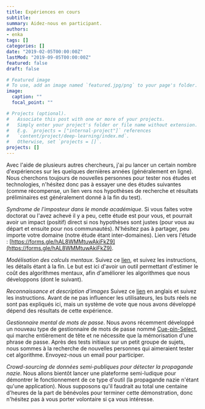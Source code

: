 ```yaml
---
title: Expériences en cours
subtitle:
summary: Aidez-nous en participant.
authors:
- enka
tags: []
categories: []
date: "2019-02-05T00:00:00Z"
lastMod: "2019-09-05T00:00:00Z"
featured: false
draft: false

# Featured image
# To use, add an image named `featured.jpg/png` to your page's folder. 
image:
  caption: ""
  focal_point: ""

# Projects (optional).
#   Associate this post with one or more of your projects.
#   Simply enter your project's folder or file name without extension.
#   E.g. `projects = ["internal-project"]` references 
#   `content/project/deep-learning/index.md`.
#   Otherwise, set `projects = []`.
projects: []
---
```


Avec l'aide de plusieurs autres chercheurs, j'ai pu lancer un certain nombre d'expériences sur les quelques dernières années (généralement en ligne). Nous cherchons toujours de nouvelles personnes pour tester nos études et technologies, n'hésitez donc pas à essayer une des études suivantes (comme récompense, un lien vers nos hypothèses de recherche et résultats préliminaires est généralement donné à la fin du test). 


*Syndrome de l'imposteur dans le monde académique*. 
Si vous faites votre doctorat ou l'avez achevé il y a peu, cette étude est pour vous, et pourrait avoir un impact (positif) direct si nos hypothèses sont justes (pour vous au départ et ensuite pour nos communautés). N'hésitez pas à partager, peu importe votre domaine (notre étude étant inter-domaines).
Lien vers l'étude : [https://forms.gle/hAL8WMMtuwAkiFkZ9](https://forms.gle/hAL8WMMtuwAkiFkZ9). 


*Modélisation des calculs mentaux*. 
Suivez ce [lien](http://koliaza.com/mentcompexperiment/g1), et suivez les instructions, les détails étant à la fin. Le but est ici d'avoir un outil permettant d'estimer le coût des algorithmes mentaux, afin d'améliorer les algorithmes que nous développons (dont le suivant).


*Reconnaissance et description d'images*
Suivez ce [lien](http://koliaza.com/visualsecrets) en anglais et suivez les instructions. Avant de ne pas influencer les utilisateurs, les buts réels ne sont pas expliqués ici, mais un système de vote que nous avons développé dépend des résultats de cette expérience.


*Gestionnaire mental de mots de passe*.
Nous avons récemment développé un nouveau type de gestionnaire de mots de passe nommé [Cue-pin-Select](/publication/blanchard-2019-cuepinselect/), qui marche entièrement de tête et ne nécessite que la mémorisation d'une phrase de passe. Après des tests initiaux sur un petit groupe de sujets, nous sommes à la recherche de nouvelles personnes qui aimeraient tester cet algorithme. Envoyez-nous un email pour participer.


*Crowd-sourcing de données semi-publiques pour détecter la propagande nazie*. 
Nous allons bientôt lancer une plateforme semi-ludique pour démontrer le fonctionnement de ce type d'outil (la propagande nazie n'étant qu'une application). Nous supposons qu'il faudrait au total une centaine d'heures  de la part de bénévoles pour terminer cette démonstration, donc n'hésitez pas à vous porter volontaire si ça vous intéresse.